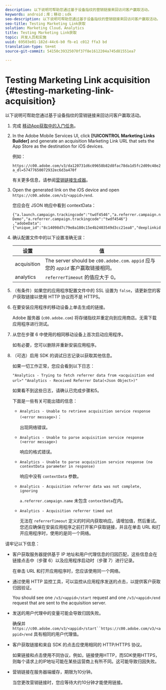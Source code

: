 ```yaml
---
description: 以下说明可帮助您通过基于设备指纹的营销链接来回访问客户赢取活动。
keywords: android；库；移动；sdk
seo-description: 以下说明可帮助您通过基于设备指纹的营销链接来回访问客户赢取活动。
seo-title: Testing Marketing Link获取
solution: Marketing Cloud，Analytics
title: Testing Marketing Link获取
topic: 开发人员和实施
uuid: 69503e01-182d-44c6-b0 fb-e1 c012 ffa3 bd
translation-type: tm+mt
source-git-commit: 54150c39325070f37f8e1612204a745d81551ea7

---
```



# Testing Marketing Link acquisition {#testing-marketing-link-acquisition}

以下说明可帮助您通过基于设备指纹的营销链接来回访问客户赢取活动。

1. 完成 [移动App获取中的入门任务](/help/ios/acquisition-main/acquisition.md)。
1. In the Adobe Mobile Services UI, click **[!UICONTROL Marketing Links Builder]** and generate an acquisition Marketing Link URL that sets the App Store as the destination for iOS devices.

   例如：

   ```
   https://c00.adobe.com/v3/da120731d6c09658b82d8fac78da1d5fc2d09c48e21b3a55f9e2d7344e08425d/start?a_dl=57477650072932ec6d3a470f
   ```

   有关更多信息，请参阅[营销链接生成器](/help/using/acquisition-main/c-marketing-links-builder/c-marketing-links-builder.md)。


1. Open the generated link on the iOS device and open `https://c00.adobe.com/v3/<appid>/end`.

   您应会在 JSON 响应中看到 contextData：

   ```js{"fingerprint":"bae91bb778f0ad52e37f0892961d06ac6a5c935b","endCallbacks":["***"],"timestamp":1464301217,"appguid":"da120731d6c09658b82d8fac78da1d5fc2d09c48e21b3a55f9e2d7344e08425d","contextData":
   {"a.launch.campaign.trackingcode":"twdf4546","a.referrer.campaign.name":"iOS Demo","a.referrer.campaign.trackingcode":"twdf4546"}
   ,"adobeData":{"unique_id":"8c14098d7c79e8a180c15e4b2403549d3cc21ea8","deeplinkid":"57477650072932ec6d3a470f"}}
   ```

1. 确认配置文件中的以下设置准确无误：

   | 设置 | 值 |
   |--- |--- |
   | acquisition | The server should be  `c00.adobe.com`. `appid` 应与您的 *`appid`* 客户赢取链接相同。 |
   | analytics | `referrerTimeout` 的值应大于 0。 |

1. （有条件）如果您的应用程序配置文件中的 SSL 设置为 `false`，请更新您的客户获取链接以使用 HTTP 协议而不是 HTTPS。
1. 在要安装应用程序的移动设备上单击生成的链接。

   Adobe 服务器 (`c00.adobe.com`) 将存储指纹并重定向到应用商店。无需下载应用程序进行测试。
1. 从您在步骤 6 中使用的相同移动设备上首次启动应用程序。

   如有必要，您可以删除并重新安装应用程序。
1. （可选）启用 SDK 的调试日志记录以获取其他信息。

   如果一切工作正常，您应会看到以下日志：

   `"Analytics - Trying to fetch referrer data from <acquisition end url>"`
   `"Analytics - Received Referrer Data(<Json Object>)"`

   如果看不到这些日志，请确认已完成步骤和5。

   下面是一些有关可能出错的信息：

   * `Analytics - Unable to retrieve acquisition service response (<error message>)`：

      出现网络错误。

   * `Analytics - Unable to parse acquisition service response (<error message>)`

      响应的格式错误。

   * `Analytics - Unable to parse acquisition service response (no contextData parameter in response)`

      响应中没有 `contextData` 参数。

   * `Analytics - Acquisition referrer data was not complete, ignoring`

      `a.referrer.campaign.name` 未包含 `contextData`在内。

   * `Analytics - Acquisition referrer timed out`

      无法在 `referrerTimeout` 定义的时间内获取响应。请增加值，然后重试。您还应确保在安装应用程序之前打开客户获取链接，并且在单击 URL 和打开应用程序时，使用的是同一个网络。

请牢记以下信息：

* 客户获取服务器提供基于 IP 地址和用户代理信息的归因匹配，这些信息会在链接点击中（步骤 6）以及应用程序启动时（步骤 7）进行记录。

   在单击 URL 和打开应用程序时，您应该使用同一个网络。

* 通过使用 HTTP 监控工具，可以监控从应用程序发送的点击，以提供客户获取归因验证。

   You should see one `/v3/<appid>/start` request and one `/v3/<appid>/end` request that are sent to the acquisition server.

* 发送的用户代理中的变量可能会导致归因失败。

   确保并 `https://c00.adobe.com/v3/<appid>/start``https://c00.adobe.com/v3/<appid>/end` 具有相同的用户代理值。

* 客户获取链接和来自 SDK 的点击应使用相同的 HTTP/HTTPS 协议。

   如果链接和点击使用不同协议，例如，链接使用HTTP，而SDK使用HTTPS，则每个请求上的IP地址可能在某些运营商上有所不同。这可能导致归因失败。

* 营销链接在服务器端缓存，期限为10分钟。

   当您更改营销链接时，您应等待大约10分钟才能使用链接。